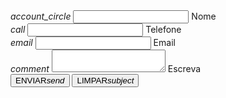 <form action="https://docs.google.com/forms/d/e/1FAIpQLSem00K5ihqoUuMr53pOnxZCFxrhqC87LaxkHI4DxyAFkNh0fg/formResponse" method="post">
    <div class="input-field col s12">
        <i class="material-icons prefix">account_circle</i>
        <input id="icon_prefix" type="text" class="validate" name="entry.460529804" required>
        <label for="icon_prefix">Nome</label>
    </div>
    <div class="input-field col s12">
        <i class="material-icons prefix">call</i>
        <input id="icon_prefix" type="text" class="validate" name="entry.1412699251">
        <label for="icon_prefix">Telefone</label>
    </div>
    <div class="input-field col s12">
        <i class="material-icons prefix">email</i>
        <input id="icon_prefix" type="text" class="validate" name="entry.836022871" required>
        <label for="icon_prefix">Email</label>
    </div>
    <div class="input-field col s12">
        <i class="material-icons prefix">comment</i>
        <textarea id="textarea1" class="materialize-textarea" name="entry.1651581134" required></textarea>
        <label for="textarea1">Escreva</label>
    </div>
    <div class="row center">
        <button class="btn waves-effect waves-light" type="submit" name="submit">ENVIAR<i class="material-icons right">send</i></button>
        <button class="btn waves-effect waves-light" type="reset" name="reset">LIMPAR<i class="material-icons right">subject</i></button>
    </div>
</form>



<!--
css: ["contact.css"]
<div class="col s12">
  <div class="icontain">
    <iframe src="{{site.contact_url}}">Carregando...</iframe>
  </div>
</div>
-->